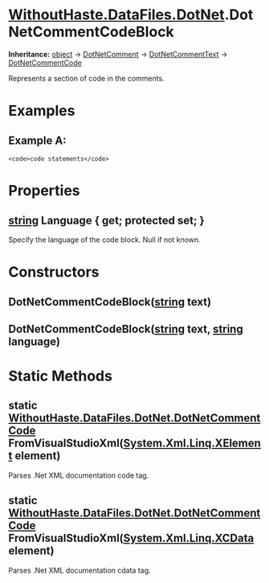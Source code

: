 # [WithoutHaste.DataFiles.DotNet](TableOfContents.WithoutHaste.DataFiles.DotNet.md).DotNetCommentCodeBlock

**Inheritance:** [object](https://docs.microsoft.com/en-us/dotnet/api/system.object) → [DotNetComment](WithoutHaste.DataFiles.DotNet.DotNetComment.md) → [DotNetCommentText](WithoutHaste.DataFiles.DotNet.DotNetCommentText.md) → [DotNetCommentCode](WithoutHaste.DataFiles.DotNet.DotNetCommentCode.md)  

Represents a section of code in the comments.  

# Examples

## Example A:

`<code>code statements</code>`  

# Properties

## [string](https://docs.microsoft.com/en-us/dotnet/api/system.string) Language { get; protected set; }

Specify the language of the code block. Null if not known.  

# Constructors

## DotNetCommentCodeBlock([string](https://docs.microsoft.com/en-us/dotnet/api/system.string) text)

## DotNetCommentCodeBlock([string](https://docs.microsoft.com/en-us/dotnet/api/system.string) text, [string](https://docs.microsoft.com/en-us/dotnet/api/system.string) language)

# Static Methods

## static [WithoutHaste.DataFiles.DotNet.DotNetCommentCode](WithoutHaste.DataFiles.DotNet.DotNetCommentCode.md) FromVisualStudioXml([System.Xml.Linq.XElement](https://docs.microsoft.com/en-us/dotnet/api/system.xml.linq.xelement) element)

Parses .Net XML documentation code tag.  

## static [WithoutHaste.DataFiles.DotNet.DotNetCommentCode](WithoutHaste.DataFiles.DotNet.DotNetCommentCode.md) FromVisualStudioXml([System.Xml.Linq.XCData](https://docs.microsoft.com/en-us/dotnet/api/system.xml.linq.xcdata) element)

Parses .Net XML documentation cdata tag.  

